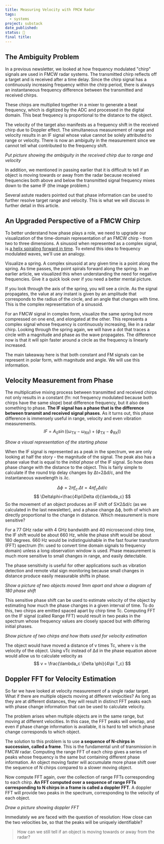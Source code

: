 ```yaml
---
title: Measuring Velocity with FMCW Radar
tags:
  - systems
project: substack
date_published: 
status: 🚧
final title:
---
```

## The Ambiguity Problem

In a previous newsletter, we looked at how frequency modulated "chirp" signals are used in FMCW radar systems. The transmitted chirp reflects off a target and is received after a time delay. Since the chirp signal has a continuously increasing frequency within the chirp period, there is always an instantaneous frequency difference between the transmitted and received chirps. 

These chirps are multiplied together in a mixer to generate a beat frequency, which is digitized by the ADC and processed in the digital domain. This beat frequency is proportional to the distance to the object.

The velocity of the target also manifests as a frequency shift in the received chirp due to Doppler effect. The simultaneous measurement of range and velocity results in an IF signal whose value cannot be solely attributed to range or velocity. There is now an ambiguity in the measurement since we cannot tell what contributed to the frequency shift.

*Put picture showing the ambiguity in the received chirp due to range and velocity*

In addition, we mentioned in passing earlier that it is difficult to tell if an object is moving towards or away from the radar because received frequencies both above and below the transmitted signal frequency mixes down to the same IF (the image problem.)

Several astute readers pointed out that phase information can be used to further resolve target range and velocity.  This is what we will discuss in further detail in this article.

## An Upgraded Perspective of a FMCW Chirp

To better understand how phase plays a role, we need to upgrade our visualization of the time-domain representation of an FMCW chirp - from two to three dimensions. A sinusoid when represented as a complex signal, is [a helix spiraling forward in time](https://youtu.be/YVLEsxq2kEA). To extend this idea to frequency modulated waves, we'll use an analogy.

Visualize a spring. A complex sinusoid at any given time is a point along the spring. As time passes, the point spirals forward along the spring. In an earlier article, we visualized this when understanding the need for negative frequencies. Give it a quick look over if you need a better mental picture.

If you look through the axis of the spring, you will see a circle. As the signal propagates, the value at any instant is given by an amplitude that corresponds to the radius of the circle, and an angle that changes with time. This is the complex representation of a sinusoid.

For an FMCW signal in complex form, visualize the same spring but more compressed on one end, and elongated at the other. This represents a complex signal whose frequency is continuously increasing, like in a radar chirp. Looking through the spring again, we will have a dot that traces a circle with a magnitude and phase as the wave propagates. The difference now is that it will spin faster around a circle as the frequency is linearly increased.

The main takeaway here is that both constant and FM signals can be represent in polar form, with magnitude and angle. We will use this information. 
## Velocity Measurement from Phase

The multiplicative mixing process between transmitted and received chirps not only results in a constant (fn: not frequency modulated because both chirps have the same slope) beat difference frequency, but it also does something to phase. **The IF signal has a phase that is the difference between transmit and received signal phases**. As it turns out, this phase difference is immensely useful in range, velocity and even vibration measurements.
$$ IF = A_0\sin((\omega_{TX}-\omega_{RX}) + (\phi_{TX}-\phi_{RX})) $$

*Show a visual representation of the starting phase*

When the IF signal is represented as a peak in the spectrum, we are only looking at half the story - the magnitude of the signal. The peak also has a phase value that is equal to the *initial phase*  of the IF signal. So how does phase change with the distance to the object. This is fairly simple to calculate if the round trip delay changes by Δt=2Δd/c, and the instantaneous wavelength is 𝜆c.

$$
\Delta\phi = 2\pi f_c.\Delta t=4\pi f_c\Delta d/c
$$
$$
\Delta\phi=\frac{4\pi\Delta d}{\lambda_c}
$$
So the movement of an object produces an IF shift of S⨉2Δd/c (as we calculated in the last newsletter), and a phase change Δϕ, both of which are directly proportional to the change in distance. Which measurement is more sensitive? 

For a 77 GHz radar with 4 GHz bandwidth and 40 microsecond chirp time, the IF shift would be about 660 Hz, while the phase shift would be about 180 degrees. 660 Hz would be indistinguishable in the fast fourier transform (FFT) spectrum (fn: used to convert time domain signals to frequency domain) unless a long observation window is used. Phase measurement is much more sensitive to small changes in range, and easily detectable.

The phase sensitivity is useful for other applications such as vibration detection and remote vital sign monitoring because small changes in distance produce easily measurable shifts in phase.

*Show a picture of two objects moved 1mm apart and show a diagram of 180 phase shift*

This sensitive phase shift can be used to estimate velocity of the object by estimating how much the phase changes in a given interval of time. To do this, two chirps are emitted spaced apart by chirp time Tc. Computing FFT on the IF signal (called Range FFT) would result in two peaks in the spectrum whose frequency values are closely spaced but with differing initial phases.

*Show picture of two chirps and how thats used for velocity estimation*

The object would have moved a distance of v times Tc, where v is the velocity of the object. Using vTc instead of Δd in the phase equation above would allow us to calculate velocity as
$$ v = \frac{\lambda_c \Delta \phi}{4\pi T_c} $$
## Doppler FFT for Velocity Estimation

So far we have looked at velocity measurement of a single radar target. What if there are multiple objects moving at different velocities? As long as they are at different distances, they will result in distinct FFT peaks each with phase change information that can be used to calculate velocity. 

The problem arises when multiple objects are in the same range, but moving at different velocities. In this case, the FFT peaks will overlap, and even if phase change information is available, it is hard to tell which phase change corresponds to which object.

The solution to this problem is to use **a sequence of N-chirps in succession, called a frame**. This is the fundamental unit of transmission in FMCW radar. Computing the range FFT of each chirp gives a series of peaks whose frequency is the same but containing different phase information. An object moving faster will accumulate more phase shift over the sequence of N chirps compared to a slower moving object.

Now compute FFT again, over the collection of range FFTs corresponding to each chirp. **An FFT computed over a sequence of range FFTs corresponding to N chirps in a frame is called a doppler FFT**. A doppler FFT will provide two peaks in the spectrum, corresponding to the velocity of each object.

*Draw a picture showing doppler FFT*

Immediately we are faced with the question of resolution: How close can the two velocities be, so that the peaks will be uniquely identifiable?



> How can we still tell if an object is moving towards or away from the radar?



